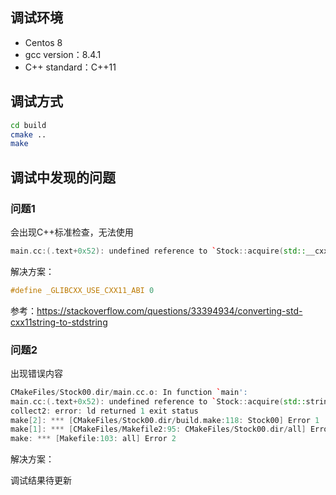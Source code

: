 ## 调试环境
- Centos 8
- gcc version：8.4.1
- C++ standard：C++11

## 调试方式
```sh
cd build
cmake ..
make
```

## 调试中发现的问题

### 问题1
会出现C++标准检查，无法使用
```cpp
main.cc:(.text+0x52): undefined reference to `Stock::acquire(std::__cxx11::basic_string<char, std::char_traits<char>, std::allocator<char> > const&, long, double)'
```

解决方案：

```cpp
#define _GLIBCXX_USE_CXX11_ABI 0
```
参考：https://stackoverflow.com/questions/33394934/converting-std-cxx11string-to-stdstring

### 问题2
出现错误内容
```cpp
CMakeFiles/Stock00.dir/main.cc.o: In function `main':
main.cc:(.text+0x52): undefined reference to `Stock::acquire(std::string const&, long, double)'
collect2: error: ld returned 1 exit status
make[2]: *** [CMakeFiles/Stock00.dir/build.make:118: Stock00] Error 1
make[1]: *** [CMakeFiles/Makefile2:95: CMakeFiles/Stock00.dir/all] Error 2
make: *** [Makefile:103: all] Error 2
```

解决方案：

调试结果待更新

